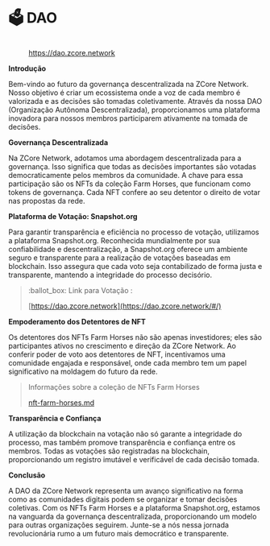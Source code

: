 # 🗳 DAO

<figure><img src="../.gitbook/assets/Captura de Tela 2023-12-14 às 13.48.34.png" alt=""><figcaption><p><a href="https://dao.zcore.network/#/">https://dao.zcore.network</a></p></figcaption></figure>

**Introdução**

Bem-vindo ao futuro da governança descentralizada na ZCore Network. Nosso objetivo é criar um ecossistema onde a voz de cada membro é valorizada e as decisões são tomadas coletivamente. Através da nossa DAO (Organização Autônoma Descentralizada), proporcionamos uma plataforma inovadora para nossos membros participarem ativamente na tomada de decisões.

**Governança Descentralizada**

Na ZCore Network, adotamos uma abordagem descentralizada para a governança. Isso significa que todas as decisões importantes são votadas democraticamente pelos membros da comunidade. A chave para essa participação são os NFTs da coleção Farm Horses, que funcionam como tokens de governança. Cada NFT confere ao seu detentor o direito de votar nas propostas da rede.

**Plataforma de Votação: Snapshot.org**

Para garantir transparência e eficiência no processo de votação, utilizamos a plataforma Snapshot.org. Reconhecida mundialmente por sua confiabilidade e descentralização, a Snapshot.org oferece um ambiente seguro e transparente para a realização de votações baseadas em blockchain. Isso assegura que cada voto seja contabilizado de forma justa e transparente, mantendo a integridade do processo decisório.

> :ballot\_box: Link para Votação :&#x20;
>
> [https://dao.zcore.network](https://dao.zcore.network/#/)

**Empoderamento dos Detentores de NFT**

Os detentores dos NFTs Farm Horses não são apenas investidores; eles são participantes ativos no crescimento e direção da ZCore Network. Ao conferir poder de voto aos detentores de NFT, incentivamos uma comunidade engajada e responsável, onde cada membro tem um papel significativo na moldagem do futuro da rede.

> Informações sobre a coleção de NFTs Farm Horses
>
> [nft-farm-horses.md](nft-farm-horses.md "mention")

**Transparência e Confiança**

A utilização da blockchain na votação não só garante a integridade do processo, mas também promove transparência e confiança entre os membros. Todas as votações são registradas na blockchain, proporcionando um registro imutável e verificável de cada decisão tomada.

**Conclusão**

A DAO da ZCore Network representa um avanço significativo na forma como as comunidades digitais podem se organizar e tomar decisões coletivas. Com os NFTs Farm Horses e a plataforma Snapshot.org, estamos na vanguarda da governança descentralizada, proporcionando um modelo para outras organizações seguirem. Junte-se a nós nessa jornada revolucionária rumo a um futuro mais democrático e transparente.

